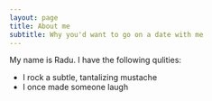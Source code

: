 ```yaml
---
layout: page
title: About me
subtitle: Why you'd want to go on a date with me
---
```


My name is Radu. I have the following qulities:

- I rock a subtle, tantalizing mustache
- I once made someone laugh

